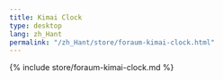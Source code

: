 ```yaml
---
title: Kimai Clock
type: desktop
lang: zh_Hant
permalink: "/zh_Hant/store/foraum-kimai-clock.html"
---
```


{% include store/foraum-kimai-clock.md %}

